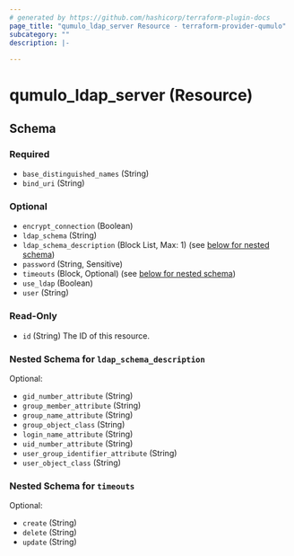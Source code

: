 ```yaml
---
# generated by https://github.com/hashicorp/terraform-plugin-docs
page_title: "qumulo_ldap_server Resource - terraform-provider-qumulo"
subcategory: ""
description: |-
  
---
```


# qumulo_ldap_server (Resource)





<!-- schema generated by tfplugindocs -->
## Schema

### Required

- `base_distinguished_names` (String)
- `bind_uri` (String)

### Optional

- `encrypt_connection` (Boolean)
- `ldap_schema` (String)
- `ldap_schema_description` (Block List, Max: 1) (see [below for nested schema](#nestedblock--ldap_schema_description))
- `password` (String, Sensitive)
- `timeouts` (Block, Optional) (see [below for nested schema](#nestedblock--timeouts))
- `use_ldap` (Boolean)
- `user` (String)

### Read-Only

- `id` (String) The ID of this resource.

<a id="nestedblock--ldap_schema_description"></a>
### Nested Schema for `ldap_schema_description`

Optional:

- `gid_number_attribute` (String)
- `group_member_attribute` (String)
- `group_name_attribute` (String)
- `group_object_class` (String)
- `login_name_attribute` (String)
- `uid_number_attribute` (String)
- `user_group_identifier_attribute` (String)
- `user_object_class` (String)


<a id="nestedblock--timeouts"></a>
### Nested Schema for `timeouts`

Optional:

- `create` (String)
- `delete` (String)
- `update` (String)


